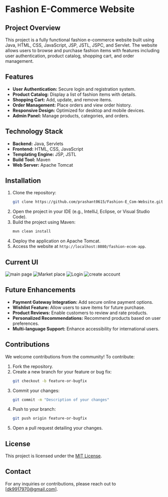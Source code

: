# Fashion E-Commerce Website

## Project Overview
This project is a fully functional fashion e-commerce website built using Java, HTML, CSS, JavaScript, JSP, JSTL, JSPC, and Servlet. The website allows users to browse and purchase fashion items with features including user authentication, product catalog, shopping cart, and order management.

## Features
- **User Authentication:** Secure login and registration system.
- **Product Catalog:** Display a list of fashion items with details.
- **Shopping Cart:** Add, update, and remove items.
- **Order Management:** Place orders and view order history.
- **Responsive Design:** Optimized for desktop and mobile devices.
- **Admin Panel:** Manage products, categories, and orders.

## Technology Stack
- **Backend:** Java, Servlets
- **Frontend:** HTML, CSS, JavaScript
- **Templating Engine:** JSP, JSTL
- **Build Tool:** Maven
- **Web Server:** Apache Tomcat

## Installation
1. Clone the repository:
   ```sh
   git clone https://github.com/prashant0615/Fashion-E_Com-Website.git
   ```
2. Open the project in your IDE (e.g., IntelliJ, Eclipse, or Visual Studio Code).
3. Build the project using Maven:
   ```sh
   mvn clean install
   ```
4. Deploy the application on Apache Tomcat.
5. Access the website at `http://localhost:8080/fashion-ecom-app`.
## Current UI
![main page](https://github.com/user-attachments/assets/e1166abe-cdeb-450f-81f4-b24b86c0b93a)
![Market place](https://github.com/user-attachments/assets/ec86310f-c3ed-4c31-ba96-6dbe2ebfa21b)
![Login](https://github.com/user-attachments/assets/9421cde9-1508-4507-87fc-4839e6f3fc6d)
![create account](https://github.com/user-attachments/assets/784a52c3-84e4-4e60-b59d-9850b1f5dba1)

## Future Enhancements
- **Payment Gateway Integration:** Add secure online payment options.
- **Wishlist Feature:** Allow users to save items for future purchase.
- **Product Reviews:** Enable customers to review and rate products.
- **Personalized Recommendations:** Recommend products based on user preferences.
- **Multi-language Support:** Enhance accessibility for international users.

## Contributions
We welcome contributions from the community! To contribute:
1. Fork the repository.
2. Create a new branch for your feature or bug fix:
   ```sh
   git checkout -b feature-or-bugfix
   ```
3. Commit your changes:
   ```sh
   git commit -m "Description of your changes"
   ```
4. Push to your branch:
   ```sh
   git push origin feature-or-bugfix
   ```
5. Open a pull request detailing your changes.

## License
This project is licensed under the [MIT License](https://github.com/Prashant0615/Fashion-E_Com-Website/blob/main/LICENSE).

## Contact
For any inquiries or contributions, please reach out to [dk9917970@gmail.com].
